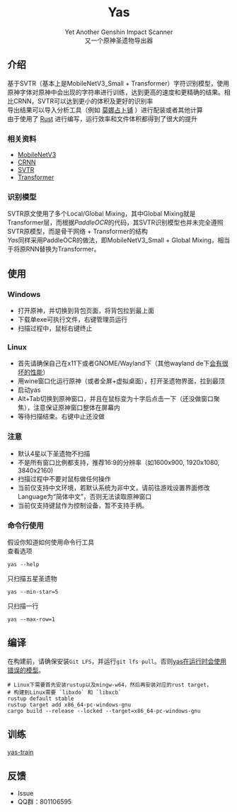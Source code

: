 <div align="center">

# Yas
Yet Another Genshin Impact Scanner  
又一个原神圣遗物导出器

</div>

## 介绍
基于SVTR（基本上是MobileNetV3_Small + Transformer）字符识别模型，使用原神字体对原神中会出现的字符串进行训练，达到更高的速度和更精确的结果。相比CRNN，SVTR可以达到更小的体积及更好的识别率  
导出结果可以导入分析工具（例如 [莫娜占卜铺](https://mona-uranai.com/) ）进行配装或者其他计算  
由于使用了 [Rust](https://www.rust-lang.org/) 进行编写，运行效率和文件体积都得到了很大的提升  
### 相关资料
- [MobileNetV3](https://arxiv.org/pdf/1905.02244.pdf)
- [CRNN](https://arxiv.org/pdf/1507.05717.pdf)
- [SVTR](https://arxiv.org/pdf/2205.00159.pdf)
- [Transformer](https://proceedings.neurips.cc/paper/2017/file/3f5ee243547dee91fbd053c1c4a845aa-Paper.pdf)

### 识别模型
SVTR原文使用了多个Local/Global Mixing，其中Global Mixing就是Transformer层，而根据*PaddleOCR*的代码，其SVTR识别模型也并未完全遵照SVTR原模型，而是骨干网络 + Transformer的结构  
*Yas*同样采用PaddleOCR的做法，即MobileNetV3_Small + Global Mixing，相当于将原RNN替换为Transformer。

## 使用
### Windows
- 打开原神，并切换到背包页面，将背包拉到最上面
- 下载单exe可执行文件，右键管理员运行
- 扫描过程中，鼠标右键终止
### Linux
- 首先请确保自己在x11下或者GNOME/Wayland下（其他wayland de下[会有很坏的性能](https://github.com/poly000/screenshots-rs/blob/d96dff76c5f5cbd849d80451f0df8f415f8e5f4b/src/linux/wayland_screenshot.rs#L109)）
- 用wine窗口化运行原神（或者全屏+虚拟桌面），打开圣遗物界面，拉到最顶
- 启动yas
- Alt+Tab切换到原神窗口，并且在鼠标变为十字后点击一下（还没做窗口聚焦），注意保证原神窗口整体在屏幕内
- 等待扫描结束。右键中止还没做
### 注意
- 默认4星以下圣遗物不扫描
- 不是所有窗口比例都支持，推荐16:9的分辨率（如1600x900, 1920x1080, 3840x2160)
- 扫描过程中不要对鼠标做任何操作
- 当前仅支持中文环境，若默认系统为非中文，请前往游戏设置界面修改Language为“简体中文”，否则无法读取原神窗口
- 当前仅支持键鼠作为控制设备，暂不支持手柄。

### 命令行使用
假设你知道如何使用命令行工具  
查看选项
```shell
yas --help
```
只扫描五星圣遗物
```shell
yas --min-star=5
```
只扫描一行
```shell
yas --max-row=1
```

## 编译

在构建前，请确保安装`Git LFS`，并运行`git lfs pull`。否则[yas在运行时会使用错误的模型](https://github.com/wormtql/yas/pull/102#issuecomment-1375503803)。

```shell
# Linux下需要首先安装rustup以及mingw-w64，然后再安装对应的rust target，
# 构建到Linux需要 `libxdo` 和 `libxcb`
rustup default stable
rustup target add x86_64-pc-windows-gnu
cargo build --release --locked --target=x86_64-pc-windows-gnu
```

## 训练
[yas-train](https://github.com/wormtql/yas-train)

## 反馈
- Issue
- QQ群：801106595
